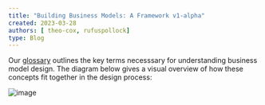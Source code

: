 ```yaml
---
title: "Building Business Models: A Framework v1-alpha"
created: 2023-03-28 
authors: [ theo-cox, rufuspollock]
type: Blog
---
```


Our [glossary](notes/glossary.md) outlines the key terms necesssary for understanding business model design. The diagram below gives a visual overview of how these concepts fit together in the design process:




![image](https://user-images.githubusercontent.com/72795023/228259016-4e4e0419-b927-40ec-82ff-86c83bf9b574.png)
